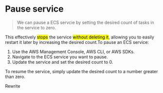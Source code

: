 # Pause service

> We can pause a ECS servcie by setting the desired count of tasks in the service to zero. 

This effectively <mark>stops</mark> the service <mark>without deleting it</mark>, allowing you to easily restart it later by increasing the desired count.To pause an ECS service:

1. Use the AWS Management Console, AWS CLI, or AWS SDKs.
2. Navigate to the ECS service you want to pause.
3. Update the service and set the desired count to 0.

To resume the service, simply update the desired count to a number greater than zero.



Rewrite
